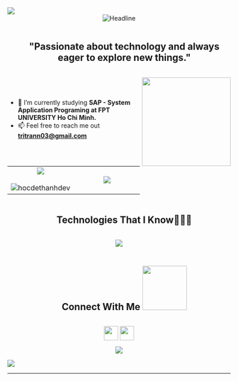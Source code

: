 <img src="https://user-images.githubusercontent.com/73097560/115834477-dbab4500-a447-11eb-908a-139a6edaec5c.gif">

<div align=center>
<img src="https://readme-typing-svg.herokuapp.com?color=%236FDA44&size=32&center=true&vCenter=true&width=600&height=50&lines=Hi+👋+there+I'm+Tran+Huu+Tri;System+Application+Programing;" alt="Headline" />
    </div>

<div id="user-content-toc">
  <ul align="center">
    <summary><h2 style="display: inline-block">"Passionate about technology and always eager to explore new things."</h2></summary>
  </ul>
</div>


<picture> <img align="right" src="https://github.com/7oSkaaa/7oSkaaa/blob/main/Images/Right_Side.gif?raw=true" width = 200px></picture>
<br><br>
- 🔭 I’m currently studying **SAP - System Application Programing at FPT UNIVERSITY Ho Chi Minh.**
- 📫 Feel free to reach me out **tritrann03@gmail.com**


<p align="center">

<table align="center">
<tr border="none">
<td width="50%" align="center">
  
  <img  align="center"  src="https://github-readme-stats.vercel.app/api?username=hocdethanhdev&theme=dark&show_icons=true&count_private=true" />
  <br></br>
  <img  title="🔥 Get streak stats for your profile at git.io/streak-stats" alt="hocdethanhdev" src="https://github-readme-streak-stats.herokuapp.com/?user=hocdethanhdev&theme=dark&hide_border=false" /> 
</td>

<td width="50%" align="center">

  <img  align="center"  src="https://github-readme-stats.anuraghazra1.vercel.app/api/top-langs/?username=hocdethanhdev&theme=dark&hide_border=false&no-bg=true&no-frame=true&langs_count=10"/>
  
  </td>
</tr>
</table>
</p>        


<div id="user-content-toc">
  <ul align="center">
    <summary><h2 style="display: inline-block">Technologies That I Know👨🏻‍💻</h2></summary>
  </ul>
</div>

<p align="center">
  <a href="https://skillicons.dev">
    <img src="https://skillicons.dev/icons?i=git,cpp,css,figma,firebase,github,html,java,js,nginx,mysql,react,tailwind,ts,vscode,kubernetes&perline=14" />
  </a>
</p>


<div id="user-content-toc">
  <ul align="center">
    <summary><h2 style="display: inline-block">Connect With Me <img src='https://raw.githubusercontent.com/ShahriarShafin/ShahriarShafin/main/Assets/handshake.gif' width="100px"></h2></summary>
  </ul>
</div>

<p align="center">
<a href = "https://www.linkedin.com/in/trí-trần-02736a285/"> <img width = '32px' align= 'center' src="https://raw.githubusercontent.com/rahulbanerjee26/githubAboutMeGenerator/main/icons/linked-in-alt.svg"/></a> 
<a href = 'https://github.com/hocdethanhdev'> <img width = '32px' align= 'center' src="https://raw.githubusercontent.com/rahulbanerjee26/githubAboutMeGenerator/main/icons/github.svg"/></a>
</p>

<div align="center">
  
[![](https://visitcount.itsvg.in/api?id=hocdethanhdev&icon=3&color=6)](https://visitcount.itsvg.in)
  
</div>


<img src="https://user-images.githubusercontent.com/73097560/115834477-dbab4500-a447-11eb-908a-139a6edaec5c.gif">

----------------------------------------------------------------------
